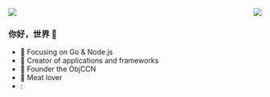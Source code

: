 ![](https://github.com/betty200744/betty200744/blob/master/header.png)
<img align="right" src="https://github-readme-stats.vercel.app/api?username=betty200744&show_icons=true&icon_color=CE1D2D&text_color=718096&bg_color=ffffff&hide_title=true" />



### 你好，世界 👋

- :orange_book: Focusing on  Go & Node.js 
- :hammer: Creator of applications and frameworks
- :ram: Founder the ObjCCN
- :meat_on_bone: Meat lover
- :
